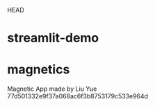 HEAD
# streamlit-demo

# magnetics
Magnetic App made by Liu Yue
77d501332e9f37a068ac6f3b8753179c533e964d
